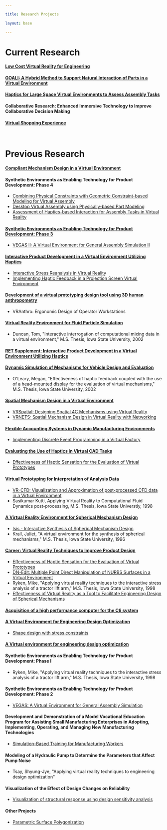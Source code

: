 ```yaml
---

title: Research Projects

layout: base

---
```

# Current Research

#### [Low Cost Virtual Reality for Engineering](LowCostVR2013/)

#### [GOALI: A Hybrid Method to Support Natural Interaction of Parts in a Virtual Environment](GOALIHybrid/)

#### [Haptics for Large Space Virtual Environments to Assess Assembly Tasks](MobileRobot/)

#### Collaborative Research: Enhanced Immersive Technology to Improve Collaborative Decision Making

#### [Virtual Shopping Experience](VRShopping)

<br>

# Previous Research

#### [Compliant Mechanism Design in a Virtual Environment](COMPLIANT/)

#### Synthetic Environments as Enabling Technology for Product Development: Phase 4
- [Combining Physical Constraints with Geometric Constraint-based Modeling for Virtual Assembly](SHARP.html)
- [Desktop Virtual Assembly using Physically-based Part Modeling ](HapticAssembly/DesktopHapticAssembly.htm)
- [Assessment of Haptics-based Interaction for Assembly Tasks in Virtual Reality](HapticsUserStudy/Haptics_User_Study.htm)

#### [Synthetic Environments as Enabling Technology for Product Development: Phase 3](Synthetic_Environments.html)
- [VEGAS II: A Virtual Environment for General Assembly Simulation II](../ASSEMBLY/Assembly2.html)

#### [Interactive Product Development in a Virtual Environment Utilizing Haptics](interactive_product_dev.html)
- [Interactive Stress Reanalysis in Virtual Reality](StressC6/)
- [Implementing Haptic Feedback in a Projection Screen Virtual Environment](phantom/phantom.html)

#### [Development of a virtual prototyping design tool using 3D human anthropometry](developement_of_virtual.html)
- VRAnthro: Ergonomic Design of Operator Workstations

#### [Virtual Reality Environment for Fluid Particle Simulation](FluidSim.html)
- Duncan, Tom, "Interactive interrogation of computational mixing data in a virtual environment," M.S. Thesis, Iowa State University, 2002

#### [RET Supplement: Interactive Product Development in a Virtual Environment Utilizing Haptics](interactive_product_dev_RET.html)

#### [Dynamic Simulation of Mechanisms for Vehicle Design and Evaluation](VehicleDesignSim.html)
- O'Leary, Megan, "Effectiveness of haptic feedback coupled with the use of a head-mounted display for the evaluation of virtual mechanisms," M.S. Thesis, Iowa State University, 2002

#### [Spatial Mechanism Design in a Virtual Environment](spatial_mechanism_design.html)
- [VRSpatial: Designing Spatial 4C Mechanisms using Virtual Reality](SPATIAL/vrspatial.htm)
- [VRNETS: Spatial Mechanism Design in Virtual Reality with Networking](../VRNETS/)

#### [Flexible Accounting Systems in Dynamic Manufacturing Environments](FlexAccEnv.html)
- [Implementing Discrete Event Programming in a Virtual Factory](../FACTORY/factory.html)

#### [Evaluating the Use of Haptics in Virtual CAD Tasks](VCADEval.html)
- [Effectiveness of Haptic Sensation for the Evaluation of Virtual Prototypes](../HAPTICS/HapticStudy.html)

#### [Virtual Prototyping for Interpretation of Analysis Data](ProtoAnalysis.html)
- [VR-CFD: Visualization and Approximation of post-processed CFD data in a Virtual Environment](../CFD/CFD.html)
- Sasikumar Kutti, Applying Virtual Reality to Computational Fluid Dynamics post-processing, M.S. Thesis, Iowa State Universtiy, 1998

#### [A Virtual Reality Environment for Spherical Mechanism Design](SphereDesign.html)
- [Isis - Interactive Synthesis of Spherical Mechanism Design](../ISIS/isis.html)
- Krall, Juliet, "A virtual environment for the synthesis of spherical mechanisms," M.S. Thesis, Iowa State University, 1996

#### [Career: Virtual Reality Techniques to Improve Product Design](career_virtualreality.html)
- [Effectiveness of Haptic Sensation for the Evaluation of Virtual Prototypes](../HAPTICS/HapticStudy.html)
- [DN-Edit: Multiple Point Direct Manipulation of NURBS Surfaces in a Virtual Environment](../NURBS/DNEdit.html)
- Ryken, Mike, "Applying virtual reality techniques to the interactive stress analysis of a tractor lift arm," M.S. Thesis, Iowa State University, 1998
- [Effectiveness of Virtual Reality as a Tool to Facilitate Engineering Design of Spherical Mechanisms](../EVAL/EVAL.html)

#### [Acquisition of a high performance computer for the C6 system](acquisitionofc6.html)

#### [A Virtual Environment for Engineering Design Optimization](Optimization.html)
- [Shape design with stress constraints](../SHAPE/SHAPE.html)

#### [A Virtual environment for engineering design optimization](../sen_opt/sen_opt.html)

#### Synthetic Environments as Enabling Technology for Product Development: Phase I
- Ryken, Mike, "Applying virtual reality techniques to the interactive stress analysis of a tractor lift arm," M.S. Thesis, Iowa State University, 1998

#### Synthetic Environments as Enabling Technology for Product Development: Phase 2
- [VEGAS: A Virtual Environment for General Assembly Simulation](../ASSEMBLY/Assembly.html)

#### Development and Demonstration of a Model Vocational Education Program for Assisting Small Manufacturing Enterprises in Adopting, Implementing, Operating, and Managing New Manufacturing Technologies
- [Simulation-Based Training for Manufacturing Workers](../sim_train/sim_train.html)

#### Modeling of a Hydraulic Pump to Determine the Parameters that Affect Pump Noise
- Tsay, Shyung-Jye, "Applying virtual reality techniques to engineering design optimization"

#### Visualization of the Effect of Design Changes on Reliability
- [Visualization of structural response using design sensitivity analysis](Ford.html)

#### Other Projects
- [Parametric Surface Polygonization](../polygonize/polygonize.html)
